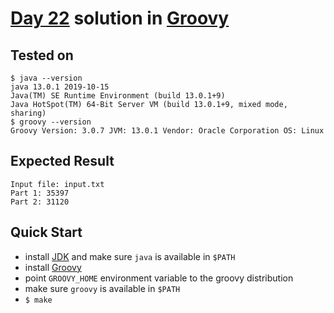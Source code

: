 # [Day 22](https://adventofcode.com/2020/day/22) solution in [Groovy](https://groovy-lang.org/)

## Tested on

```console
$ java --version
java 13.0.1 2019-10-15
Java(TM) SE Runtime Environment (build 13.0.1+9)
Java HotSpot(TM) 64-Bit Server VM (build 13.0.1+9, mixed mode, sharing)
$ groovy --version
Groovy Version: 3.0.7 JVM: 13.0.1 Vendor: Oracle Corporation OS: Linux
```

## Expected Result

```console
Input file: input.txt
Part 1: 35397
Part 2: 31120
```

## Quick Start

- install [JDK](https://www.oracle.com/java/technologies/javase-downloads.html) and make sure `java` is available in `$PATH`
- install [Groovy](https://groovy.apache.org/download.html)
- point `GROOVY_HOME` environment variable to the groovy distribution
- make sure `groovy` is available in `$PATH`
- `$ make`
